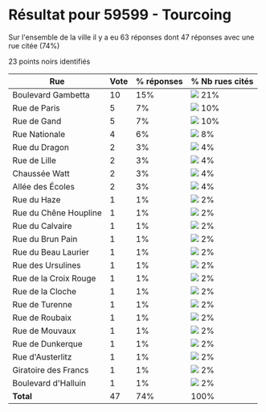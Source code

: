 # Résultat pour 59599 - Tourcoing

Sur l'ensemble de la ville il y a eu 63 réponses dont 47 réponses avec une rue citée (74%)

23 points noirs identifiés

| Rue | Vote | % réponses | % Nb rues cités|
|-----|------|------------|----------------|
| Boulevard Gambetta | 10 | 15% | <img src="../../img/bar_21.gif" />&nbsp;21%|
| Rue de Paris | 5 | 7% | <img src="../../img/bar_10.gif" />&nbsp;10%|
| Rue de Gand | 5 | 7% | <img src="../../img/bar_10.gif" />&nbsp;10%|
| Rue Nationale | 4 | 6% | <img src="../../img/bar_8.gif" />&nbsp;8%|
| Rue du Dragon | 2 | 3% | <img src="../../img/bar_4.gif" />&nbsp;4%|
| Rue de Lille | 2 | 3% | <img src="../../img/bar_4.gif" />&nbsp;4%|
| Chaussée Watt | 2 | 3% | <img src="../../img/bar_4.gif" />&nbsp;4%|
| Allée des Écoles | 2 | 3% | <img src="../../img/bar_4.gif" />&nbsp;4%|
| Rue du Haze | 1 | 1% | <img src="../../img/bar_2.gif" />&nbsp;2%|
| Rue du Chêne Houpline | 1 | 1% | <img src="../../img/bar_2.gif" />&nbsp;2%|
| Rue du Calvaire | 1 | 1% | <img src="../../img/bar_2.gif" />&nbsp;2%|
| Rue du Brun Pain | 1 | 1% | <img src="../../img/bar_2.gif" />&nbsp;2%|
| Rue du Beau Laurier | 1 | 1% | <img src="../../img/bar_2.gif" />&nbsp;2%|
| Rue des Ursulines | 1 | 1% | <img src="../../img/bar_2.gif" />&nbsp;2%|
| Rue de la Croix Rouge | 1 | 1% | <img src="../../img/bar_2.gif" />&nbsp;2%|
| Rue de la Cloche | 1 | 1% | <img src="../../img/bar_2.gif" />&nbsp;2%|
| Rue de Turenne | 1 | 1% | <img src="../../img/bar_2.gif" />&nbsp;2%|
| Rue de Roubaix | 1 | 1% | <img src="../../img/bar_2.gif" />&nbsp;2%|
| Rue de Mouvaux | 1 | 1% | <img src="../../img/bar_2.gif" />&nbsp;2%|
| Rue de Dunkerque | 1 | 1% | <img src="../../img/bar_2.gif" />&nbsp;2%|
| Rue d'Austerlitz | 1 | 1% | <img src="../../img/bar_2.gif" />&nbsp;2%|
| Giratoire des Francs | 1 | 1% | <img src="../../img/bar_2.gif" />&nbsp;2%|
| Boulevard d'Halluin | 1 | 1% | <img src="../../img/bar_2.gif" />&nbsp;2%|
| **Total** | 47 | 74% | 100%|

